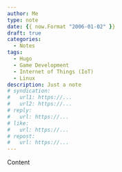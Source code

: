 ```yaml
---
author: Me
type: note
date: {{ now.Format "2006-01-02" }}
draft: true
categories:
  - Notes
tags:
  - Hugo
  - Game Development
  - Internet of Things (IoT)
  - Linux
description: Just a note
# syndication:
#   url1: https://...
#   url2: https://...
# reply:
#   url: https://...
# like:
#   url: https://...
# repost:
#   url: https://...
---
```


Content
